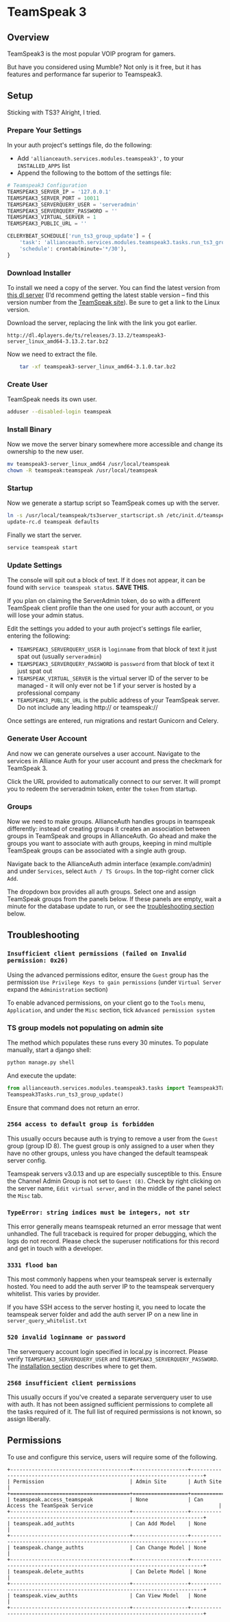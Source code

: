 # TeamSpeak 3

## Overview

TeamSpeak3 is the most popular VOIP program for gamers.

But have you considered using Mumble? Not only is it free, but it has features and performance far superior to Teamspeak3.

## Setup

Sticking with TS3? Alright, I tried.

### Prepare Your Settings

In your auth project's settings file, do the following:

- Add `'allianceauth.services.modules.teamspeak3',` to your `INSTALLED_APPS` list
- Append the following to the bottom of the settings file:

```python
# Teamspeak3 Configuration
TEAMSPEAK3_SERVER_IP = '127.0.0.1'
TEAMSPEAK3_SERVER_PORT = 10011
TEAMSPEAK3_SERVERQUERY_USER = 'serveradmin'
TEAMSPEAK3_SERVERQUERY_PASSWORD = ''
TEAMSPEAK3_VIRTUAL_SERVER = 1
TEAMSPEAK3_PUBLIC_URL = ''

CELERYBEAT_SCHEDULE['run_ts3_group_update'] = {
    'task': 'allianceauth.services.modules.teamspeak3.tasks.run_ts3_group_update',
    'schedule': crontab(minute='*/30'),
}
```

### Download Installer

To install we need a copy of the server. You can find the latest version from [this dl server](http://dl.4players.de/ts/releases/) (I’d recommend getting the latest stable version – find this version number from the [TeamSpeak site](https://www.teamspeak.com/downloads#)). Be sure to get a link to the Linux version.

Download the server, replacing the link with the link you got earlier.

```url
http://dl.4players.de/ts/releases/3.13.2/teamspeak3-server_linux_amd64-3.13.2.tar.bz2
```

Now we need to extract the file.

```bash
    tar -xf teamspeak3-server_linux_amd64-3.1.0.tar.bz2
```

### Create User

TeamSpeak needs its own user.

```bash
adduser --disabled-login teamspeak
```

### Install Binary

Now we move the server binary somewhere more accessible and change its ownership to the new user.

```bash
mv teamspeak3-server_linux_amd64 /usr/local/teamspeak
chown -R teamspeak:teamspeak /usr/local/teamspeak
```

### Startup

Now we generate a startup script so TeamSpeak comes up with the server.

```bash
ln -s /usr/local/teamspeak/ts3server_startscript.sh /etc/init.d/teamspeak
update-rc.d teamspeak defaults
```

Finally we start the server.

```bash
service teamspeak start
```

### Update Settings

The console will spit out a block of text. If it does not appear, it can be found with `service teamspeak status`. **SAVE THIS**.

If you plan on claiming the ServerAdmin token, do so with a different TeamSpeak client profile than the one used for your auth account, or you will lose your admin status.

Edit the settings you added to your auth project's settings file earlier, entering the following:

- `TEAMSPEAK3_SERVERQUERY_USER` is `loginname` from that block of text it just spat out (usually `serveradmin`)
- `TEAMSPEAK3_SERVERQUERY_PASSWORD` is `password` from that block of text it just spat out
- `TEAMSPEAK_VIRTUAL_SERVER` is the virtual server ID of the server to be managed - it will only ever not be 1 if your server is hosted by a professional company
- `TEAMSPEAK3_PUBLIC_URL` is the public address of your TeamSpeak server. Do not include any leading http:// or teamspeak://

Once settings are entered, run migrations and restart Gunicorn and Celery.

### Generate User Account

And now we can generate ourselves a user account. Navigate to the services in Alliance Auth for your user account and press the checkmark for TeamSpeak 3.

Click the URL provided to automatically connect to our server. It will prompt you to redeem the serveradmin token, enter the `token` from startup.

### Groups

Now we need to make groups. AllianceAuth handles groups in teamspeak differently: instead of creating groups it creates an association between groups in TeamSpeak and groups in AllianceAuth. Go ahead and make the groups you want to associate with auth groups, keeping in mind multiple TeamSpeak groups can be associated with a single auth group.

Navigate back to the AllianceAuth admin interface (example.com/admin) and under `Services`, select `Auth / TS Groups`. In the top-right corner click `Add`.

The dropdown box provides all auth groups. Select one and assign TeamSpeak groups from the panels below. If these panels are empty, wait a minute for the database update to run, or see the [troubleshooting section](#ts-group-models-not-populating-on-admin-site) below.

## Troubleshooting

### `Insufficient client permissions (failed on Invalid permission: 0x26)`

Using the advanced permissions editor, ensure the `Guest` group has the permission `Use Privilege Keys to gain permissions` (under `Virtual Server` expand the `Administration` section)

To enable advanced permissions, on your client go to the `Tools` menu, `Application`, and under the `Misc` section, tick `Advanced permission system`

### TS group models not populating on admin site

The method which populates these runs every 30 minutes. To populate manually, start a django shell:

```bash
python manage.py shell
```

And execute the update:

```python
from allianceauth.services.modules.teamspeak3.tasks import Teamspeak3Tasks
Teamspeak3Tasks.run_ts3_group_update()
```

Ensure that command does not return an error.

### `2564 access to default group is forbidden`

This usually occurs because auth is trying to remove a user from the `Guest` group (group ID 8). The guest group is only assigned to a user when they have no other groups, unless you have changed the default teamspeak server config.

Teamspeak servers v3.0.13 and up are especially susceptible to this. Ensure the Channel Admin Group is not set to `Guest (8)`. Check by right clicking on the server name, `Edit virtual server`, and in the middle of the panel select the `Misc` tab.

### `TypeError: string indices must be integers, not str`

This error generally means teamspeak returned an error message that went unhandled. The full traceback is required for proper debugging, which the logs do not record. Please check the superuser notifications for this record and get in touch with a developer.

### `3331 flood ban`

This most commonly happens when your teamspeak server is externally hosted. You need to add the auth server IP to the teamspeak serverquery whitelist. This varies by provider.

If you have SSH access to the server hosting it, you need to locate the teamspeak server folder and add the auth server IP on a new line in  `server_query_whitelist.txt`

### `520 invalid loginname or password`

The serverquery account login specified in local.py is incorrect. Please verify `TEAMSPEAK3_SERVERQUERY_USER` and `TEAMSPEAK3_SERVERQUERY_PASSWORD`. The [installation section](#update-settings) describes where to get them.

### `2568 insufficient client permissions`

This usually occurs if you've created a separate serverquery user to use with auth. It has not been assigned sufficient permissions to complete all the tasks required of it. The full list of required permissions is not known, so assign liberally.

## Permissions

To use and configure this service, users will require some of the following.

```eval_rst
+---------------------------------------+------------------+--------------------------------------------------------------------------+
| Permission                            | Admin Site       | Auth Site                                                                |
+=======================================+==================+==========================================================================+
| teamspeak.access_teamspeak            | None             | Can Access the TeamSpeak Service                                         |
+---------------------------------------+------------------+--------------------------------------------------------------------------+
| teamspeak.add_authts                  | Can Add Model    | None                                                                     |
+---------------------------------------+------------------+--------------------------------------------------------------------------+
| teamspeak.change_authts               | Can Change Model | None                                                                     |
+---------------------------------------+------------------+--------------------------------------------------------------------------+
| teamspeak.delete_authts               | Can Delete Model | None                                                                     |
+---------------------------------------+------------------+--------------------------------------------------------------------------+
| teamspeak.view_authts                 | Can View Model   | None                                                                     |
+---------------------------------------+------------------+--------------------------------------------------------------------------+
```

